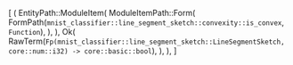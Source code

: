 [
    (
        EntityPath::ModuleItem(
            ModuleItemPath::Form(
                FormPath(`mnist_classifier::line_segment_sketch::convexity::is_convex`, `Function`),
            ),
        ),
        Ok(
            RawTerm(`Fp(mnist_classifier::line_segment_sketch::LineSegmentSketch, core::num::i32) -> core::basic::bool`),
        ),
    ),
]
